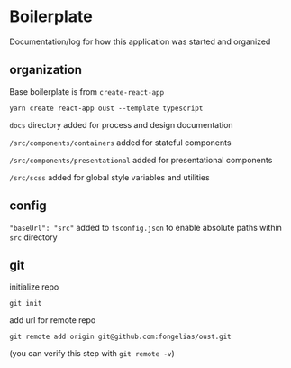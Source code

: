 # Boilerplate
Documentation/log for how this application was started and organized

## organization
Base boilerplate is from `create-react-app`
```
yarn create react-app oust --template typescript
```

`docs` directory added for process and design documentation

`/src/components/containers` added for stateful components

`/src/components/presentational` added for presentational components

`/src/scss` added for global style variables and utilities

## config
`"baseUrl": "src"` added to `tsconfig.json` to enable absolute paths within `src` directory

## git
initialize repo
```
git init
```

add url for remote repo
```
git remote add origin git@github.com:fongelias/oust.git
```
(you can verify this step with `git remote -v`)



